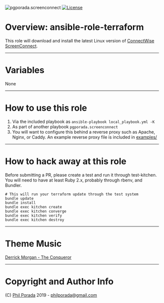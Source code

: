 ![pgporada.screenconnect](https://img.shields.io/badge/role-pgporada.screenconnect-blue.svg)
[![License](https://img.shields.io/badge/license-GPLv2-brightgreen.svg)](LICENSE)

# Overview: ansible-role-terraform
This role will download and install the latest Linux version of [ConnectWise ScreenConnect](https://www.connectwise.com/software/control/download).

- - - -
# Variables

None

- - - -
# How to use this role

1. Via the included playbook as `ansible-playbook local_playbook.yml -K`
1. As part of another playbook `pgporada.screenconnect`
1. You will want to configure this behind a reverse proxy such as Apache, Nginx, or Caddy. An example reverse proxy file is included in [examples/](examples/reverseproxy/)

- - - -
# How to hack away at this role
Before submitting a PR, please create a test and run it through test-kitchen. You will need to have at least Ruby 2.x, probably through rbenv, and Bundler.

    # This will run your terraform update through the test system
    bundle update
    bundle install
    bundle exec kitchen create
    bundle exec kitchen converge
    bundle exec kitchen verify
    bundle exec kitchen destroy

- - - -
# Theme Music
[Derrick Morgan - The Conqueror](https://www.youtube.com/watch?v=OVmuRgn0LRI)

- - - -
# Copyright and Author Info

(C) [Phil Porada](https://philporada.com) 2019 - philporada@gmail.com
